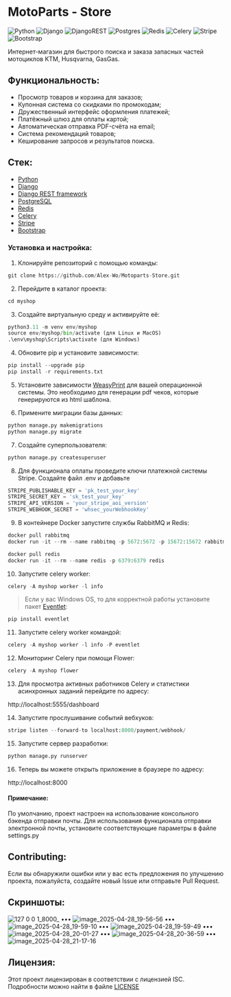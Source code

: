 # MotoParts - Store

![Python](https://img.shields.io/badge/python-3670A0?style=style-flat&logo=python&logoColor=ffdd54)
![Django](https://img.shields.io/badge/django-%23092E20.svg?style=style-flat&logo=django&logoColor=white)
![DjangoREST](https://img.shields.io/badge/DJANGO-REST-ff1709?style=style-flat&logo=django&logoColor=white&color=ff1709&labelColor=gray)
![Postgres](https://img.shields.io/badge/postgres-%23316192.svg?style=style-flat&logo=postgresql&logoColor=white)
![Redis](https://img.shields.io/badge/redis-%23DD0031.svg?style=style-flat&logo=redis&logoColor=white)
![Celery](https://img.shields.io/badge/celery-%23a9cc54.svg?style=style-flat&logo=celery&logoColor=ddf4a4)
![Stripe](https://img.shields.io/badge/Stripe-5469d4?style=style-flat&logo=stripe&logoColor=ffffff)
![Bootstrap](https://img.shields.io/badge/bootstrap-%238511FA.svg?style=style-flat&logo=bootstrap&logoColor=white)

Интернет-магазин для быстрого поиска и заказа запасных частей мотоциклов KTM, Husqvarna, GasGas.

## Функциональность:

- Просмотр товаров и корзина для заказов;
- Купонная система со скидками по промокодам;
- Дружественный интерфейс оформления платежей;
- Платёжный шлюз для оплаты картой;
- Автоматическая отправка PDF-счёта на email;
- Система рекомендаций товаров;
- Кеширование запросов и результатов поиска.

## Стек:

- [Python](https://www.python.org/downloads/)
- [Django](https://www.djangoproject.com/download/)
- [Django REST framework](https://www.django-rest-framework.org/)
- [PostgreSQL](https://www.postgresql.org/)
- [Redis](https://redis.io/downloads/)
- [Celery](https://pypi.org/project/celery/)
- [Stripe](https://stripe.com/)
- [Bootstrap](https://getbootstrap.com/)

### Установка и настройка:

1. Клонируйте репозиторий с помощью команды:
```python
git clone https://github.com/Alex-Wo/Motoparts-Store.git
```
2. Перейдите в каталог проекта:
```python
cd myshop
```
3. Создайте виртуальную среду и активируйте её:
```python
python3.11 -m venv env/myshop
source env/myshop/bin/activate (для Linux и MacOS)
.\env\myshop\Scripts\activate (для Windows)
```
4. Обновите pip и установите зависимости:
```python
pip install --upgrade pip
pip install -r requirements.txt
```
5. Установите зависимости [WeasyPrint](https://doc.courtbouillon.org/weasyprint/stable/first_steps.html) для вашей операционной системы. Это необходимо для генерации pdf чеков, которые генерируются из html шаблона.

6. Примените миграции базы данных:
```python
python manage.py makemigrations
python manage.py migrate
```
7. Создайте суперпользователя:
```python
python manage.py createsuperuser
```
8. Для функционала оплаты проведите ключи платежной системы Stripe. Создайте файл .env и добавьте
```python
STRIPE_PUBLISHABLE_KEY = 'pk_test_your_key'
STRIPE_SECRET_KEY = 'sk_test_your_key'
STRIPE_API_VERSION = 'your_stripe_aoi_version'
STRIPE_WEBHOOK_SECRET = 'whsec_yourWebhookKey'
```
9. В контейнере Docker запустите службы RabbitMQ и Redis:
```python
docker pull rabbitmq
docker run -it --rm --name rabbitmq -p 5672:5672 -p 15672:15672 rabbitmq:management

docker pull redis
docker run -it --rm --name redis -p 6379:6379 redis
```
10. Запустите celery worker:
```python
celery -A myshop worker -l info
```
> Если у вас Windows OS, то для корректной работы установите пакет [Eventlet](https://pypi.org/project/eventlet/):
```python
pip install eventlet
```
11. Запустите celery worker командой:
```python
celery -A myshop worker -l info -P eventlet
```
12. Мониторинг Celery при помощи Flower:
```python
celery -A myshop flower
```
13. Для просмотра активных работников Celery и статистики асинхронных заданий перейдите по адресу:

http://localhost:5555/dashboard

14. Запустите прослушивание событий вебхуков:
```python
stripe listen --forward-to localhost:8000/payment/webhook/
```
15. Запустите сервер разработки:
```python
python manage.py runserver
```
16. Теперь вы можете открыть приложение в браузере по адресу:

http://localhost:8000

#### Примечание:

По умолчанию, проект настроен на использование консольного бэкенда отправки почты. Для использования функционала отправки электронной почты, установите соответствующие параметры в файле settings.py

## Contributing:

Если вы обнаружили ошибки или у вас есть предложения по улучшению проекта, пожалуйста, создайте новый Issue или отправьте Pull Request.

## Скриншоты:

![127 0 0 1_8000_](https://github.com/user-attachments/assets/29fa7d20-7295-4ab7-8fce-75a456bd772e)
•••
![image_2025-04-28_19-56-56](https://github.com/user-attachments/assets/83079272-abf6-42c4-9f6a-f166e824c3e9)
•••
![image_2025-04-28_19-59-10](https://github.com/user-attachments/assets/b9f7edab-73b6-40e4-a00c-d794b1e93d6e)
•••
![image_2025-04-28_19-59-49](https://github.com/user-attachments/assets/a6b7bd94-a739-454b-b3c8-d0e81fd3bab7)
•••
![image_2025-04-28_20-01-27](https://github.com/user-attachments/assets/2573d2c0-9f6d-4d13-aafc-07e5c70bf1bd)
•••
![image_2025-04-28_20-36-59](https://github.com/user-attachments/assets/3e364978-a4dc-487e-ab26-44b9cf57220e)
•••
![image_2025-04-28_21-17-16](https://github.com/user-attachments/assets/e5869e37-0668-4dd3-b5fe-7d61931f5d1a)

## Лицензия:

Этот проект лицензирован в соответствии с лицензией ISC. Подробности можно найти в файле [LICENSE](https://github.com/Alex-Wo/Motoparts-Store/blob/master/LICENSE)

